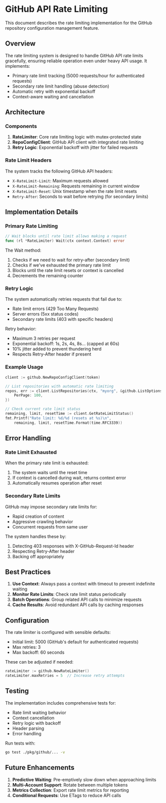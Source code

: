 # GitHub API Rate Limiting

This document describes the rate limiting implementation for the GitHub repository configuration management feature.

## Overview

The rate limiting system is designed to handle GitHub API rate limits gracefully, ensuring reliable operation even under heavy API usage. It implements:

- Primary rate limit tracking (5000 requests/hour for authenticated requests)
- Secondary rate limit handling (abuse detection)
- Automatic retry with exponential backoff
- Context-aware waiting and cancellation

## Architecture

### Components

1. **RateLimiter**: Core rate limiting logic with mutex-protected state
2. **RepoConfigClient**: GitHub API client with integrated rate limiting
3. **Retry Logic**: Exponential backoff with jitter for failed requests

### Rate Limit Headers

The system tracks the following GitHub API headers:

- `X-RateLimit-Limit`: Maximum requests allowed
- `X-RateLimit-Remaining`: Requests remaining in current window
- `X-RateLimit-Reset`: Unix timestamp when the rate limit resets
- `Retry-After`: Seconds to wait before retrying (for secondary limits)

## Implementation Details

### Primary Rate Limiting

```go
// Wait blocks until rate limit allows making a request
func (rl *RateLimiter) Wait(ctx context.Context) error
```

The Wait method:

1. Checks if we need to wait for retry-after (secondary limit)
2. Checks if we've exhausted the primary rate limit
3. Blocks until the rate limit resets or context is cancelled
4. Decrements the remaining counter

### Retry Logic

The system automatically retries requests that fail due to:

- Rate limit errors (429 Too Many Requests)
- Server errors (5xx status codes)
- Secondary rate limits (403 with specific headers)

Retry behavior:

- Maximum 3 retries per request
- Exponential backoff: 1s, 2s, 4s, 8s... (capped at 60s)
- 10% jitter added to prevent thundering herd
- Respects Retry-After header if present

### Example Usage

```go
client := github.NewRepoConfigClient(token)

// List repositories with automatic rate limiting
repos, err := client.ListRepositories(ctx, "myorg", &github.ListOptions{
    PerPage: 100,
})

// Check current rate limit status
remaining, limit, resetTime := client.GetRateLimitStatus()
fmt.Printf("Rate limit: %d/%d (resets at %s)\n",
    remaining, limit, resetTime.Format(time.RFC3339))
```

## Error Handling

### Rate Limit Exhausted

When the primary rate limit is exhausted:

1. The system waits until the reset time
2. If context is cancelled during wait, returns context error
3. Automatically resumes operation after reset

### Secondary Rate Limits

GitHub may impose secondary rate limits for:

- Rapid creation of content
- Aggressive crawling behavior
- Concurrent requests from same user

The system handles these by:

1. Detecting 403 responses with X-GitHub-Request-Id header
2. Respecting Retry-After header
3. Backing off appropriately

## Best Practices

1. **Use Context**: Always pass a context with timeout to prevent indefinite waiting
2. **Monitor Rate Limits**: Check rate limit status periodically
3. **Batch Operations**: Group related API calls to minimize requests
4. **Cache Results**: Avoid redundant API calls by caching responses

## Configuration

The rate limiter is configured with sensible defaults:

- Initial limit: 5000 (GitHub's default for authenticated requests)
- Max retries: 3
- Max backoff: 60 seconds

These can be adjusted if needed:

```go
rateLimiter := github.NewRateLimiter()
rateLimiter.maxRetries = 5  // Increase retry attempts
```

## Testing

The implementation includes comprehensive tests for:

- Rate limit waiting behavior
- Context cancellation
- Retry logic with backoff
- Header parsing
- Error handling

Run tests with:

```bash
go test ./pkg/github/... -v
```

## Future Enhancements

1. **Predictive Waiting**: Pre-emptively slow down when approaching limits
2. **Multi-Account Support**: Rotate between multiple tokens
3. **Metrics Collection**: Export rate limit metrics for reporting
4. **Conditional Requests**: Use ETags to reduce API calls
